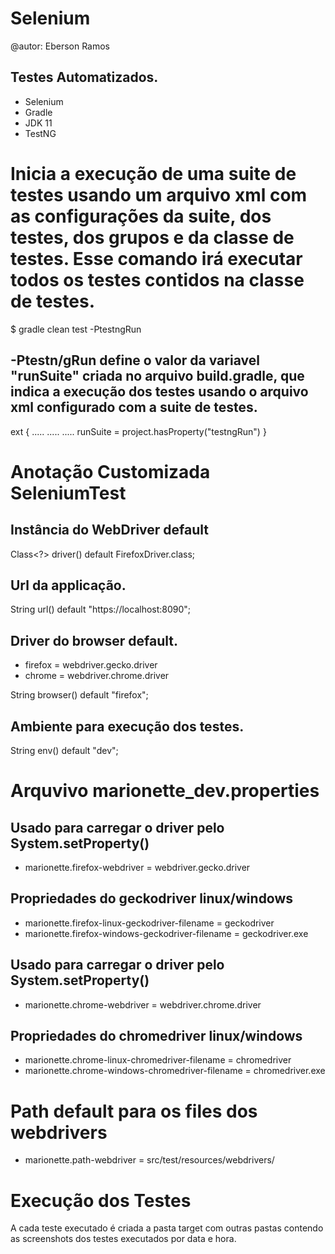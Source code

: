 # Selenium
@autor: Eberson Ramos
## Testes Automatizados. 
- Selenium
- Gradle
- JDK 11
- TestNG

# Inicia a execução de uma suite de testes usando um arquivo xml com as configurações da suite, dos testes, dos grupos e da classe de testes. Esse comando irá executar todos os testes contidos na classe de testes.
$ gradle clean test -PtestngRun

## -Ptestn/gRun define o valor da variavel "runSuite" criada no arquivo build.gradle, que indica a execução dos testes usando o arquivo xml configurado com a suite de testes.

ext {
 .....
 .....
 .....
 runSuite = project.hasProperty("testngRun")
}

# Anotação Customizada SeleniumTest

## Instância do WebDriver default
Class<?> driver() default FirefoxDriver.class;

## Url da applicação.
String url() default "https://localhost:8090";

## Driver do browser default.
<ul>
 <li>firefox = webdriver.gecko.driver</li>
 <li>chrome = webdriver.chrome.driver</li>
</ul>
String browser() default "firefox";

## Ambiente para execução dos testes.
String env() default "dev";

# Arquvivo marionette_dev.properties
## Usado para carregar o driver pelo System.setProperty()
- marionette.firefox-webdriver = webdriver.gecko.driver

## Propriedades do geckodriver linux/windows
- marionette.firefox-linux-geckodriver-filename = geckodriver
- marionette.firefox-windows-geckodriver-filename = geckodriver.exe

## Usado para carregar o driver pelo System.setProperty()
- marionette.chrome-webdriver  = webdriver.chrome.driver

## Propriedades do chromedriver linux/windows
- marionette.chrome-linux-chromedriver-filename = chromedriver
- marionette.chrome-windows-chromedriver-filename = chromedriver.exe

# Path default para os files dos webdrivers
- marionette.path-webdriver = src/test/resources/webdrivers/

# Execução dos Testes
A cada teste executado é criada a pasta target com outras pastas contendo as screenshots dos testes executados por data
e hora.
